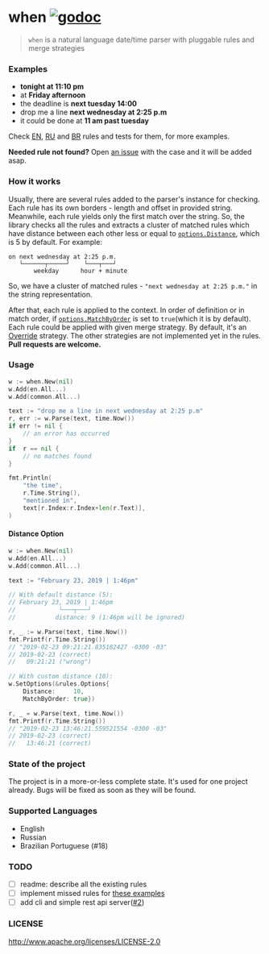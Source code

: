 # when [![godoc](http://img.shields.io/badge/godoc-reference-blue.svg?style=flat)](https://godoc.org/github.com/mvgrimes/when)

> `when` is a natural language date/time parser with pluggable rules and merge strategies

### Examples

* **tonight at 11:10 pm**
* at **Friday afternoon**
* the deadline is **next tuesday 14:00**
* drop me a line **next wednesday at 2:25 p.m**
* it could be done at **11 am past tuesday**

Check [EN](https://github.com/mvgrimes/when/blob/master/rules/en), [RU](https://github.com/mvgrimes/when/blob/master/rules/ru) and [BR](https://github.com/mvgrimes/when/blob/master/rules/br) rules and tests for them, for more examples.

**Needed rule not found?**
Open [an issue](https://github.com/mvgrimes/when/issues/new) with the case and it will be added asap.

### How it works

Usually, there are several rules added to the parser's instance for checking. Each rule has its own borders - length and offset in provided string. Meanwhile, each rule yields only the first match over the string. So, the library checks all the rules and extracts a cluster of matched rules which have distance between each other less or equal to [`options.Distance`](https://github.com/mvgrimes/when/blob/master/when.go#L141-L144), which is 5 by default. For example:

```
on next wednesday at 2:25 p.m.
   └──────┬─────┘    └───┬───┘
       weekday      hour + minute
```

So, we have a cluster of matched rules - `"next wednesday at 2:25 p.m."` in the string representation. 

After that, each rule is applied to the context. In order of definition or in match order, if [`options.MatchByOrder`](https://github.com/mvgrimes/when/blob/master/when.go#L141-L144) is set to `true`(which it is by default). Each rule could be applied with given merge strategy. By default, it's an [Override](https://github.com/mvgrimes/when/blob/master/rules/rules.go#L13) strategy. The other strategies are not implemented yet in the rules. **Pull requests are welcome.**

### Usage

```go
w := when.New(nil)
w.Add(en.All...)
w.Add(common.All...)

text := "drop me a line in next wednesday at 2:25 p.m"
r, err := w.Parse(text, time.Now())
if err != nil {
	// an error has occurred
}
if  r == nil {
 	// no matches found
}

fmt.Println(
	"the time",
	r.Time.String(),
	"mentioned in",
	text[r.Index:r.Index+len(r.Text)],
)
```

#### Distance Option

```go
w := when.New(nil)
w.Add(en.All...)
w.Add(common.All...)

text := "February 23, 2019 | 1:46pm"

// With default distance (5):
// February 23, 2019 | 1:46pm
//            └───┬───┘
//           distance: 9 (1:46pm will be ignored)

r, _ := w.Parse(text, time.Now())
fmt.Printf(r.Time.String())
// "2019-02-23 09:21:21.835182427 -0300 -03"
// 2019-02-23 (correct)
//   09:21:21 ("wrong")

// With custom distance (10):
w.SetOptions(&rules.Options{
	Distance:     10,
	MatchByOrder: true})

r, _ = w.Parse(text, time.Now())
fmt.Printf(r.Time.String())
// "2019-02-23 13:46:21.559521554 -0300 -03"
// 2019-02-23 (correct)
//   13:46:21 (correct)
```

### State of the project

The project is in a more-or-less complete state. It's used for one project already. Bugs will be fixed as soon as they will be found.

### Supported Languages

- English
- Russian
- Brazilian Portuguese (#18)

### TODO

- [ ] readme: describe all the existing rules
- [ ] implement missed rules for [these examples](https://github.com/mojombo/chronic#examples)
- [ ] add cli and simple rest api server([#2](https://github.com/mvgrimes/when/issues/2))

### LICENSE

http://www.apache.org/licenses/LICENSE-2.0

